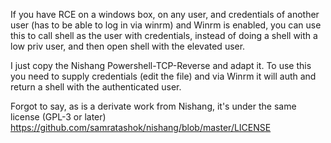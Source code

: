 If you have RCE on a windows box, on any user, and credentials of another user (has to be able to log in via winrm) and Winrm is enabled, you can use this to call shell as the user with credentials, instead of doing a shell with a low priv user, and then open shell with the elevated user.

I just copy the Nishang Powershell-TCP-Reverse and adapt it.
To use this you need to supply credentials (edit the file) and via Winrm it will auth and return a shell with the authenticated user.

Forgot to say, as is a derivate work from Nishang, it's under the same license (GPL-3 or later)
https://github.com/samratashok/nishang/blob/master/LICENSE
